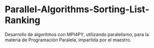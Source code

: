 # Parallel-Algorithms-Sorting-List-Ranking
Desarrollo de algoritmos con MPI4PY, utilizando paralelismo, para la materia de Programación Paralela, impartida por el maestro.
